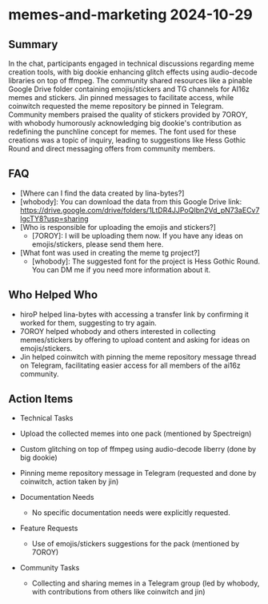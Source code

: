 # memes-and-marketing 2024-10-29

## Summary

In the chat, participants engaged in technical discussions regarding meme creation tools, with big dookie enhancing glitch effects using audio-decode libraries on top of ffmpeg. The community shared resources like a pinable Google Drive folder containing emojis/stickers and TG channels for AI16z memes and stickers. Jin pinned messages to facilitate access, while coinwitch requested the meme repository be pinned in Telegram. Community members praised the quality of stickers provided by 7OROY, with whobody humorously acknowledging big dookie's contribution as redefining the punchline concept for memes. The font used for these creations was a topic of inquiry, leading to suggestions like Hess Gothic Round and direct messaging offers from community members.

## FAQ

- [Where can I find the data created by lina-bytes?]
- [whobody]: You can download the data from this Google Drive link: https://drive.google.com/drive/folders/1LtDR4JJPoQIbn2Vd_pN73aECv7lgcTY8?usp=sharing
- [Who is responsible for uploading the emojis and stickers?]
    - [7OROY]: I will be uploading them now. If you have any ideas on emojis/stickers, please send them here.
- [What font was used in creating the meme tg project?]
    - [whobody]: The suggested font for the project is Hess Gothic Round. You can DM me if you need more information about it.

## Who Helped Who

- hiroP helped lina-bytes with accessing a transfer link by confirming it worked for them, suggesting to try again.
- 7OROY helped whobody and others interested in collecting memes/stickers by offering to upload content and asking for ideas on emojis/stickers.
- Jin helped coinwitch with pinning the meme repository message thread on Telegram, facilitating easier access for all members of the ai16z community.

## Action Items

- Technical Tasks
- Upload the collected memes into one pack (mentioned by Spectreign)
- Custom glitching on top of ffmpeg using audio-decode liberry (done by big dookie)
- Pinning meme repository message in Telegram (requested and done by coinwitch, action taken by jin)

- Documentation Needs

    - No specific documentation needs were explicitly requested.

- Feature Requests

    - Use of emojis/stickers suggestions for the pack (mentioned by 7OROY)

- Community Tasks
    - Collecting and sharing memes in a Telegram group (led by whobody, with contributions from others like coinwitch and jin)
